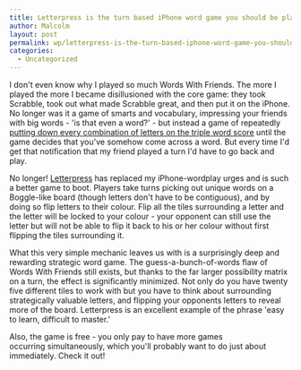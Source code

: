 ```yaml
---
title: Letterpress is the turn based iPhone word game you should be playing
author: Malcolm
layout: post
permalink: wp/letterpress-is-the-turn-based-iphone-word-game-you-should-be-playing/130/
categories:
  - Uncategorized
---
```

I don't even know why I played so much Words With Friends. The more I played the more I became disillusioned with the core game: they took Scrabble, took out what made Scrabble great, and then put it on the iPhone. No longer was it a game of smarts and vocabulary, impressing your friends with big words - 'is that even a word?' - but instead a game of repeatedly [putting down every combination of letters on the triple word score][1] until the game decides that you've somehow come across a word. But every time I'd get that notification that my friend played a turn I'd have to go back and play.

No longer! [Letterpress][2] has replaced my iPhone-wordplay urges and is such a better game to boot. Players take turns picking out unique words on a Boggle-like board (though letters don't have to be contiguous), and by doing so flip letters to their colour. Flip all the tiles surrounding a letter and the letter will be locked to your colour - your opponent can still use the letter but will not be able to flip it back to his or her colour without first flipping the tiles surrounding it.

What this very simple mechanic leaves us with is a surprisingly deep and rewarding strategic word game. The guess-a-bunch-of-words flaw of Words With Friends still exists, but thanks to the far larger possibility matrix on a turn, the effect is significantly minimized. Not only do you have twenty five different tiles to work with but you have to think about surrounding strategically valuable letters, and flipping your opponents letters to reveal more of the board. Letterpress is an excellent example of the phrase 'easy to learn, difficult to master.'

Also, the game is free - you only pay to have more games occurring simultaneously, which you'll probably want to do just about immediately. Check it out!

 [1]: http://www.penny-arcade.com/comic/2010/6/18/
 [2]: http://www.atebits.com/letterpress/